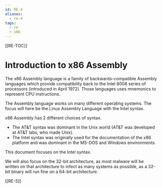 ```yaml
---
id: RE-4
aliases:
  - re-4
tags:
  - re
  - x86
---
```


[[RE-TOC]]

# Introduction to x86 Assembly

The x86 Assembly language is a family of backwards-compatible Assembly languages which provide compatibility back to the Intel 8008 series of processors (introduced in April 1972). Those languages uses mnemonics to represent CPU instructions.

The Assembly language works on many different operating systems. The focus will here be the Linux Assembly Language with the Intel syntax.

x86 Assembly has 2 different choices of syntax.

- The AT&T syntax was dominant in the Unix world (AT&T was developed at AT&T labs, who made Unix).
- The Intel syntax was originally used for the documentation of the x86 platform and was dominant in the MS-DOS and Windows environments.

This document focuses on the Intel syntax.

We will also focus on the 32-bit architecture, as most malware will be written on that architecture to infect as many systems as possible, as a 32-bit binary will run fine on a 64-bit architecture.

[[RE-5]]
